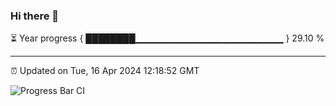 ### Hi there 👋

⏳ Year progress { ████████▁▁▁▁▁▁▁▁▁▁▁▁▁▁▁▁▁▁▁▁▁▁ } 29.10 %

---

⏰ Updated on Tue, 16 Apr 2024 12:18:52 GMT

![Progress Bar CI](https://github.com/liununu/liununu/workflows/Progress%20Bar%20CI/badge.svg)
